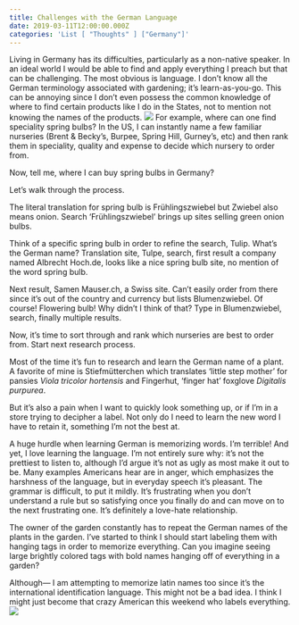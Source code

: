 ```yaml
---
title: Challenges with the German Language
date: 2019-03-11T12:00:00.000Z
categories: 'List [ "Thoughts" ] ["Germany"]'
---
```

Living in Germany has its difficulties, particularly as a non-native speaker. In an ideal world I would be able to find and apply everything I preach but that can be challenging. The most obvious is language. I don’t know all the German terminology associated with gardening; it’s learn-as-you-go. This can be annoying since I don’t even possess the common knowledge of where to find certain products like I do in the States, not to mention not knowing the names of the products. 
![](imag1015.jpg)
For example, where can one find speciality spring bulbs? In the US, I can instantly name a few familiar nurseries (Brent & Becky’s, Burpee, Spring Hill, Gurney’s, etc) and then rank them in speciality, quality and expense to decide which nursery to order from.

Now, tell me, where I can buy spring bulbs in Germany? 

Let’s walk through the process.

The literal translation for spring bulb is Frühlingszwiebel but Zwiebel also means onion. Search ‘Frühlingszwiebel’ brings up sites selling green onion bulbs.

Think of a specific spring bulb in order to refine the search, Tulip. What’s the German name? Translation site, Tulpe, search, first result a company named Albrecht Hoch.de, looks like a nice spring bulb site, no mention of the word spring bulb.

Next result, Samen Mauser.ch, a Swiss site. Can’t easily order from there since it’s out of the country and currency but lists Blumenzwiebel. Of course! Flowering bulb! Why didn’t I think of that? Type in Blumenzwiebel, search, finally multiple results. 

Now, it’s time to sort through and rank which nurseries are best to order from. Start next research process.

Most of the time it’s fun to research and learn the German name of a plant. A favorite of mine is Stiefmütterchen which translates ‘little step mother’ for pansies _Viola tricolor hortensis_ and Fingerhut, ‘finger hat’ foxglove _Digitalis purpurea_.

But it’s also a pain when I want to quickly look something up, or if I’m in a store trying to decipher a label. Not only do I need to learn the new word I have to retain it, something I’m not the best at. 

A huge hurdle when learning German is memorizing words. I’m terrible! And yet, I love learning the language. I’m not entirely sure why: it’s not the prettiest to listen to, although I’d argue it’s not as ugly as most make it out to be. Many examples Americans hear are in anger, which emphasizes the harshness of the language, but in everyday speech it’s pleasant. The grammar is difficult, to put it mildly. It’s frustrating when you don’t understand a rule but so satisfying once you finally do and can move on to the next frustrating one. It’s definitely a love-hate relationship.

The owner of the garden constantly has to repeat the German names of the plants in the garden. I’ve started to think I should start labeling them with hanging tags in order to memorize everything. Can you imagine seeing large brightly colored tags with bold names hanging off of everything in a garden? 

Although— I am attempting to memorize latin names too since it’s the international identification language. This might not be a bad idea. I think I might just become that crazy American this weekend who labels everything.
 ![](/img/uploads/p7270087.jpg)
